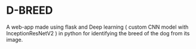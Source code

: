 # D-BREED
A web-app made using flask and Deep learning ( custom CNN model with InceptionResNetV2 ) in python for identifying the breed of the dog from its image.
